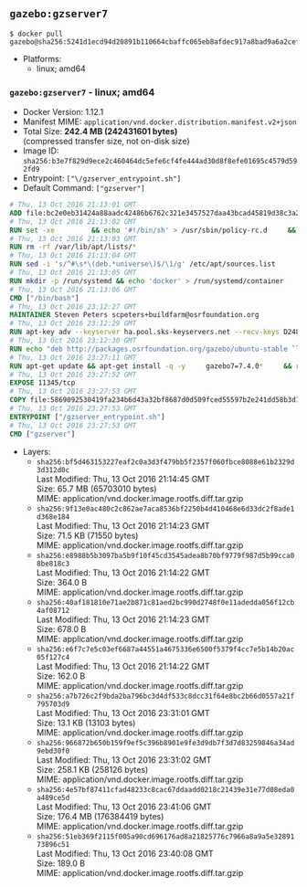 ## `gazebo:gzserver7`

```console
$ docker pull gazebo@sha256:5241d1ecd94d20891b110664cbaffc065eb8afdec917a8bad9a6a2cefd46b238
```

-	Platforms:
	-	linux; amd64

### `gazebo:gzserver7` - linux; amd64

-	Docker Version: 1.12.1
-	Manifest MIME: `application/vnd.docker.distribution.manifest.v2+json`
-	Total Size: **242.4 MB (242431601 bytes)**  
	(compressed transfer size, not on-disk size)
-	Image ID: `sha256:b3e7f829d9ece2c460464dc5efe6cf4fe444ad30d8f8efe01695c4579d592fd9`
-	Entrypoint: `["\/gzserver_entrypoint.sh"]`
-	Default Command: `["gzserver"]`

```dockerfile
# Thu, 13 Oct 2016 21:13:01 GMT
ADD file:bc2e0eb31424a88aadc42486b6762c321e3457527daa43bcad45819d38c3a2ed in / 
# Thu, 13 Oct 2016 21:13:02 GMT
RUN set -xe 		&& echo '#!/bin/sh' > /usr/sbin/policy-rc.d 	&& echo 'exit 101' >> /usr/sbin/policy-rc.d 	&& chmod +x /usr/sbin/policy-rc.d 		&& dpkg-divert --local --rename --add /sbin/initctl 	&& cp -a /usr/sbin/policy-rc.d /sbin/initctl 	&& sed -i 's/^exit.*/exit 0/' /sbin/initctl 		&& echo 'force-unsafe-io' > /etc/dpkg/dpkg.cfg.d/docker-apt-speedup 		&& echo 'DPkg::Post-Invoke { "rm -f /var/cache/apt/archives/*.deb /var/cache/apt/archives/partial/*.deb /var/cache/apt/*.bin || true"; };' > /etc/apt/apt.conf.d/docker-clean 	&& echo 'APT::Update::Post-Invoke { "rm -f /var/cache/apt/archives/*.deb /var/cache/apt/archives/partial/*.deb /var/cache/apt/*.bin || true"; };' >> /etc/apt/apt.conf.d/docker-clean 	&& echo 'Dir::Cache::pkgcache ""; Dir::Cache::srcpkgcache "";' >> /etc/apt/apt.conf.d/docker-clean 		&& echo 'Acquire::Languages "none";' > /etc/apt/apt.conf.d/docker-no-languages 		&& echo 'Acquire::GzipIndexes "true"; Acquire::CompressionTypes::Order:: "gz";' > /etc/apt/apt.conf.d/docker-gzip-indexes 		&& echo 'Apt::AutoRemove::SuggestsImportant "false";' > /etc/apt/apt.conf.d/docker-autoremove-suggests
# Thu, 13 Oct 2016 21:13:03 GMT
RUN rm -rf /var/lib/apt/lists/*
# Thu, 13 Oct 2016 21:13:04 GMT
RUN sed -i 's/^#\s*\(deb.*universe\)$/\1/g' /etc/apt/sources.list
# Thu, 13 Oct 2016 21:13:05 GMT
RUN mkdir -p /run/systemd && echo 'docker' > /run/systemd/container
# Thu, 13 Oct 2016 21:13:06 GMT
CMD ["/bin/bash"]
# Thu, 13 Oct 2016 23:12:27 GMT
MAINTAINER Steven Peters scpeters+buildfarm@osrfoundation.org
# Thu, 13 Oct 2016 23:12:29 GMT
RUN apt-key adv --keyserver ha.pool.sks-keyservers.net --recv-keys D2486D2DD83DB69272AFE98867170598AF249743
# Thu, 13 Oct 2016 23:12:30 GMT
RUN echo "deb http://packages.osrfoundation.org/gazebo/ubuntu-stable `lsb_release -cs` main" > /etc/apt/sources.list.d/gazebo-latest.list
# Thu, 13 Oct 2016 23:27:11 GMT
RUN apt-get update && apt-get install -q -y     gazebo7=7.4.0*     && rm -rf /var/lib/apt/lists/*
# Thu, 13 Oct 2016 23:27:52 GMT
EXPOSE 11345/tcp
# Thu, 13 Oct 2016 23:27:53 GMT
COPY file:5869092530419fa234b6d43a32bf8687d0d509fced55597b2e241dd58b3d1335 in / 
# Thu, 13 Oct 2016 23:27:53 GMT
ENTRYPOINT ["/gzserver_entrypoint.sh"]
# Thu, 13 Oct 2016 23:27:53 GMT
CMD ["gzserver"]
```

-	Layers:
	-	`sha256:bf5d463153227eaf2c0a3d3f479bb5f2357f060fbce8088e61b2329d3d312d0c`  
		Last Modified: Thu, 13 Oct 2016 21:14:45 GMT  
		Size: 65.7 MB (65703010 bytes)  
		MIME: application/vnd.docker.image.rootfs.diff.tar.gzip
	-	`sha256:9f13e0ac480c2c862ae7aca8536bf2250b4d410468e6d33dc2f8ade1d368e184`  
		Last Modified: Thu, 13 Oct 2016 21:14:23 GMT  
		Size: 71.5 KB (71550 bytes)  
		MIME: application/vnd.docker.image.rootfs.diff.tar.gzip
	-	`sha256:e8988b5b3097ba5b9f10f45cd3545adea8b70bf9779f987d5b99cca08be818c3`  
		Last Modified: Thu, 13 Oct 2016 21:14:22 GMT  
		Size: 364.0 B  
		MIME: application/vnd.docker.image.rootfs.diff.tar.gzip
	-	`sha256:40af181810e71ae2b871c81aed2bc990d2748f0e11adedda056f12cb4af08712`  
		Last Modified: Thu, 13 Oct 2016 21:14:23 GMT  
		Size: 678.0 B  
		MIME: application/vnd.docker.image.rootfs.diff.tar.gzip
	-	`sha256:e6f7c7e5c03ef6687a44551a4675336e6500f5379f4cc7e5b14b20ac05f127c4`  
		Last Modified: Thu, 13 Oct 2016 21:14:22 GMT  
		Size: 162.0 B  
		MIME: application/vnd.docker.image.rootfs.diff.tar.gzip
	-	`sha256:a7b726c2f9bda2ba796bc3d4df533c8dcc31f64e8bc2b66d0557a21f795703d9`  
		Last Modified: Thu, 13 Oct 2016 23:31:01 GMT  
		Size: 13.1 KB (13103 bytes)  
		MIME: application/vnd.docker.image.rootfs.diff.tar.gzip
	-	`sha256:966872b650b159f9ef5c396b8901e9fe3d9db7f3d7d83259846a34ad9ebd30f0`  
		Last Modified: Thu, 13 Oct 2016 23:31:02 GMT  
		Size: 258.1 KB (258126 bytes)  
		MIME: application/vnd.docker.image.rootfs.diff.tar.gzip
	-	`sha256:4e57bf87411cfad48233c8cac67ddaadd0218c21439e31e77d08eda0a489ce5d`  
		Last Modified: Thu, 13 Oct 2016 23:41:06 GMT  
		Size: 176.4 MB (176384419 bytes)  
		MIME: application/vnd.docker.image.rootfs.diff.tar.gzip
	-	`sha256:51eb369f2115f005a90cd696176ad8a21825776c7966a8a9a5e3289173896c51`  
		Last Modified: Thu, 13 Oct 2016 23:40:08 GMT  
		Size: 189.0 B  
		MIME: application/vnd.docker.image.rootfs.diff.tar.gzip
